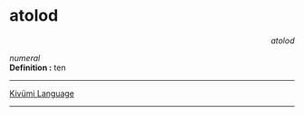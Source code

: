 
# atolod

<div align="right"><i>atolod</i></div>

*numeral*  
**Definition :** ten  

---

[Kivümi Language](../README.md)

---

